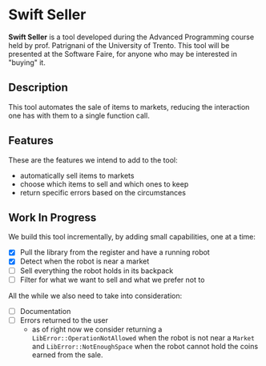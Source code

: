 # Swift Seller

**Swift Seller** is a tool developed during the Advanced Programming course held by prof. Patrignani of the University of Trento. This tool will be presented at the Software Faire, for anyone who may be interested in "buying" it.

## Description

This tool automates the sale of items to markets, reducing the interaction one has with them to a single function call.

## Features

These are the features we intend to add to the tool:

- automatically sell items to markets
- choose which items to sell and which ones to keep
- return specific errors based on the circumstances

## Work In Progress

We build this tool incrementally, by adding small capabilities, one at a time:

- [x] Pull the library from the register and have a running robot
- [x] Detect when the robot is near a market
- [ ] Sell everything the robot holds in its backpack
- [ ] Filter for what we want to sell and what we prefer not to

All the while we also need to take into consideration:

- [ ] Documentation
- [ ] Errors returned to the user
  - as of right now we consider returning a `LibError::OperationNotAllowed` when the robot is not near a `Market` and `LibError::NotEnoughSpace` when the robot cannot hold the coins earned from the sale.